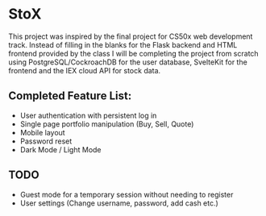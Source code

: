 # StoX

This project was inspired by the final project for CS50x web development track. Instead of filling in the blanks for the Flask backend and HTML frontend provided by the class I will be completing the project from scratch using PostgreSQL/CockroachDB for the user database, SvelteKit for the frontend and the IEX cloud API for stock data.

## Completed Feature List:

- User authentication with persistent log in
- Single page portfolio manipulation (Buy, Sell, Quote)
- Mobile layout
- Password reset
- Dark Mode / Light Mode

## TODO

- Guest mode for a temporary session without needing to register
- User settings (Change username, password, add cash etc.)
